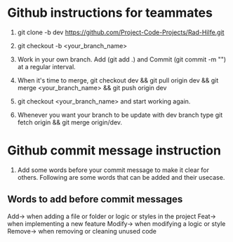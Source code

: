 # Github instructions for teammates

1. git clone -b dev https://github.com/Project-Code-Projects/Rad-Hilfe.git

2. git checkout -b <your_branch_name>

3. Work in your own branch. Add (git add .) and Commit (git commit -m "") at a regular interval.

4. When it's time to merge, git checkout dev && git pull origin dev && git merge <your_branch_name> && git push origin dev

5. git checkout <your_branch_name> and start working again.

6. Whenever you want your branch to be update with dev branch type git fetch origin && git merge origin/dev.

# Github commit message instruction

1. Add some words before your commit message to make it clear for others. Following are some words that can be added and their usecase.

## Words to add before commit messages

Add-> when adding a file or folder or logic or styles in the project
Feat-> when implementing a new feature
Modify-> when modifying a logic or style
Remove-> when removing or cleaning unused code
